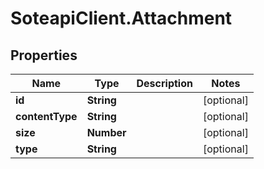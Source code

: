 # SoteapiClient.Attachment

## Properties
Name | Type | Description | Notes
------------ | ------------- | ------------- | -------------
**id** | **String** |  | [optional] 
**contentType** | **String** |  | [optional] 
**size** | **Number** |  | [optional] 
**type** | **String** |  | [optional] 


